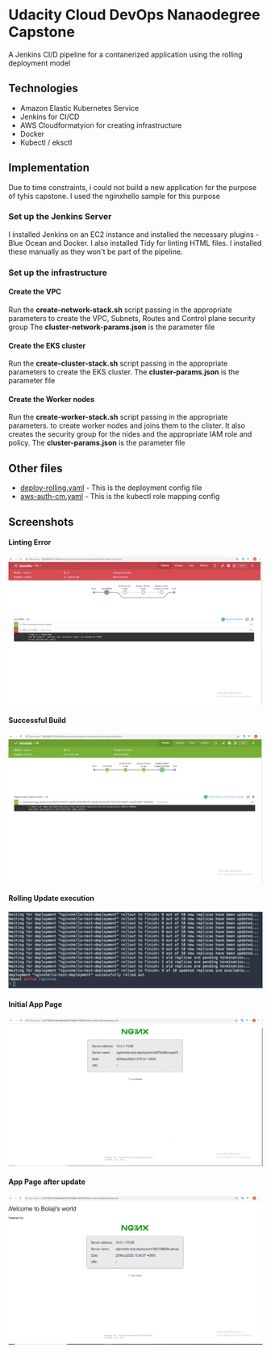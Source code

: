# Udacity Cloud DevOps Nanaodegree Capstone

A Jenkins CI/D pipeline for a contanerized application using the rolling deployment model

## Technologies

- Amazon Elastic Kubernetes Service 
- Jenkins for CI/CD
- AWS Cloudformatyion for creating infrastructure
- Docker
- Kubectl / eksctl

## Implementation

Due to time constraints, i could not build a new application for the purpose of tyhis capstone. I used the nginxhello sample for this purpose

### Set up the Jenkins Server

I installed Jenkins on an EC2 instance and installed the necessary plugins - Blue Ocean and Docker. I also installed Tidy for linting HTML files. I installed these manually as they won't be part of the pipeline.

### Set up the infrastructure

#### Create the VPC
Run the **create-network-stack.sh** script passing in the appropriate parameters to create the VPC, Subnets, Routes and Control plane security group The **cluster-network-params.json** is the parameter file

#### Create the EKS cluster
Run the **create-cluster-stack.sh** script passing in the appropriate parameters to create the EKS cluster. The **cluster-params.json** is the parameter file

#### Create the Worker nodes
Run the **create-worker-stack.sh** script passing in the appropriate parameters. to create worker nodes and joins them to the clister. It also creates the security group for the nides and the appropriate IAM role and policy. The **cluster-params.json** is the parameter file

## Other files

-  [deploy-rolling.yaml](https://github.com/bolfak/nginxhello/blob/master/deploy-rolling.yaml) - This is the deployment config file
-  [aws-auth-cm.yaml](https://github.com/bolfak/nginxhello/blob/master/aws-auth-cm.yaml) - This is the kubectl role mapping config

## Screenshots

#### Linting Error
![Linkting Error](https://github.com/bolfak/nginxhello/blob/master/screenshots/Lint_error.PNG "Linkting Error")

#### Successful Build
![Successful Build](https://github.com/bolfak/nginxhello/blob/master/screenshots/Successful_Build.PNG "Successful Build")

#### Rolling Update execution
![Rolling Update execution](https://github.com/bolfak/nginxhello/blob/master/screenshots/Status_Rolling_Update.PNG "Rolling Update execution")

#### Initial App Page
![Initial App Page](https://github.com/bolfak/nginxhello/blob/master/screenshots/ngnix_first_deployment.PNG "Initial App Page")

#### App Page after update
![App Page after update](https://github.com/bolfak/nginxhello/blob/master/screenshots/ngnix_after_rolling_deployment.PNG "IApp Page after update")




